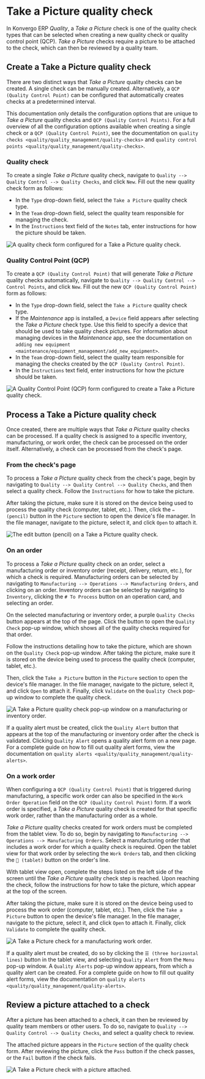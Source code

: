 # Take a Picture quality check

In Konvergo ERP *Quality*, a *Take a Picture* check is one of the quality check
types that can be selected when creating a new quality check or quality
control point (QCP). *Take a Picture* checks require a picture to be
attached to the check, which can then be reviewed by a quality team.

## Create a Take a Picture quality check

There are two distinct ways that *Take a Picture* quality checks can be
created. A single check can be manually created. Alternatively, a
`QCP (Quality Control Point)` can be configured that automatically
creates checks at a predetermined interval.

This documentation only details the configuration options that are
unique to *Take a Picture* quality checks and
`QCP (Quality Control Points)`. For a full overview of all the
configuration options available when creating a single check or a
`QCP (Quality Control Point)`, see the documentation on `quality checks
<quality/quality_management/quality-checks>` and `quality control points
<quality/quality_management/quality-checks>`.

### Quality check

To create a single *Take a Picture* quality check, navigate to
`Quality --> Quality
Control --> Quality Checks`, and click `New`. Fill out the new quality
check form as follows:

- In the `Type` drop-down field, select the `Take a Picture` quality
  check type.
- In the `Team` drop-down field, select the quality team responsible for
  managing the check.
- In the `Instructions` text field of the `Notes` tab, enter
  instructions for how the picture should be taken.

<img src="picture_check/picture-check-form.png" class="align-center"
alt="A quality check form configured for a Take a Picture quality check." />

### Quality Control Point (QCP)

To create a `QCP (Quality Control Point)` that will generate *Take a
Picture* quality checks automatically, navigate to
`Quality --> Quality Control --> Control Points`, and click `New`. Fill
out the new `QCP (Quality Control Point)` form as follows:

- In the `Type` drop-down field, select the `Take a Picture` quality
  check type.
- If the *Maintenance* app is installed, a `Device` field appears after
  selecting the *Take a Picture* check type. Use this field to specify a
  device that should be used to take quality check pictures. For
  information about managing devices in the *Maintenance* app, see the
  documentation on
  `adding new equipment <maintenance/equipment_management/add_new_equipment>`.
- In the `Team` drop-down field, select the quality team responsible for
  managing the checks created by the `QCP (Quality Control Point)`.
- In the `Instructions` text field, enter instructions for how the
  picture should be taken.

<img src="picture_check/picture-qcp-form.png" class="align-center"
alt="A Quality Control Point (QCP) form configured to create a Take a Picture quality check." />

## Process a Take a Picture quality check

Once created, there are multiple ways that *Take a Picture* quality
checks can be processed. If a quality check is assigned to a specific
inventory, manufacturing, or work order, the check can be processed on
the order itself. Alternatively, a check can be processed from the
check's page.

### From the check's page

To process a *Take a Picture* quality check from the check's page, begin
by navigating to `Quality --> Quality Control --> Quality Checks`, and
then select a quality check. Follow the `Instructions` for how to take
the picture.

After taking the picture, make sure it is stored on the device being
used to process the quality check (computer, tablet, etc.). Then, click
the `✏️ (pencil)` button in the `Picture` section to open the device's
file manager. In the file manager, navigate to the picture, select it,
and click `Open` to attach it.

<img src="picture_check/picture-edit-button.png" class="align-center"
alt="The edit button (pencil) on a Take a Picture quality check." />

### On an order

To process a *Take a Picture* quality check on an order, select a
manufacturing order or inventory order (receipt, delivery, return,
etc.), for which a check is required. Manufacturing orders can be
selected by navigating to
`Manufacturing --> Operations --> Manufacturing Orders`, and clicking on
an order. Inventory orders can be selected by navigating to `Inventory`,
clicking the `# To Process` button on an operation card, and selecting
an order.

On the selected manufacturing or inventory order, a purple
`Quality Checks` button appears at the top of the page. Click the button
to open the `Quality Check` pop-up window, which shows all of the
quality checks required for that order.

Follow the instructions detailing how to take the picture, which are
shown on the `Quality
Check` pop-up window. After taking the picture, make sure it is stored
on the device being used to process the quality check (computer, tablet,
etc.).

Then, click the `Take a Picture` button in the `Picture` section to open
the device's file manager. In the file manager, navigate to the picture,
select it, and click `Open` to attach it. Finally, click `Validate` on
the `Quality Check` pop-up window to complete the quality check.

<img src="picture_check/picture-check-pop-up.png" class="align-center"
alt="A Take a Picture quality check pop-up window on a manufacturing or inventory order." />

If a quality alert must be created, click the `Quality Alert` button
that appears at the top of the manufacturing or inventory order after
the check is validated. Clicking `Quality Alert` opens a quality alert
form on a new page. For a complete guide on how to fill out quality
alert forms, view the documentation on `quality alerts
<quality/quality_management/quality-alerts>`.

### On a work order

When configuring a `QCP (Quality Control Point)` that is triggered
during manufacturing, a specific work order can also be specified in the
`Work Order Operation` field on the `QCP (Quality Control Point)` form.
If a work order is specified, a *Take a Picture* quality check is
created for that specific work order, rather than the manufacturing
order as a whole.

*Take a Picture* quality checks created for work orders must be
completed from the tablet view. To do so, begin by navigating to
`Manufacturing --> Operations --> Manufacturing
Orders`. Select a manufacturing order that includes a work order for
which a quality check is required. Open the tablet view for that work
order by selecting the `Work Orders` tab, and then clicking the
`📱 (tablet)` button on the order's line.

With tablet view open, complete the steps listed on the left side of the
screen until the *Take a Picture* quality check step is reached. Upon
reaching the check, follow the instructions for how to take the picture,
which appear at the top of the screen.

After taking the picture, make sure it is stored on the device being
used to process the work order (computer, tablet, etc.). Then, click the
`Take a Picture` button to open the device's file manager. In the file
manager, navigate to the picture, select it, and click `Open` to attach
it. Finally, click `Validate` to complete the quality check.

<img src="picture_check/work-order-picture-check.png"
class="align-center"
alt="A Take a Picture check for a manufacturing work order." />

If a quality alert must be created, do so by clicking the
`☰ (three horizontal lines)` button in the tablet view, and selecting
`Quality Alert` from the `Menu` pop-up window. A `Quality Alerts` pop-up
window appears, from which a quality alert can be created. For a
complete guide on how to fill out quality alert forms, view the
documentation on
`quality alerts <quality/quality_management/quality-alerts>`.

## Review a picture attached to a check

After a picture has been attached to a check, it can then be reviewed by
quality team members or other users. To do so, navigate to
`Quality --> Quality Control --> Quality Checks`, and select a quality
check to review.

The attached picture appears in the `Picture` section of the quality
check form. After reviewing the picture, click the `Pass` button if the
check passes, or the `Fail` button if the check fails.

<img src="picture_check/review-picture-check.png" class="align-center"
alt="A Take a Picture check with a picture attached." />
